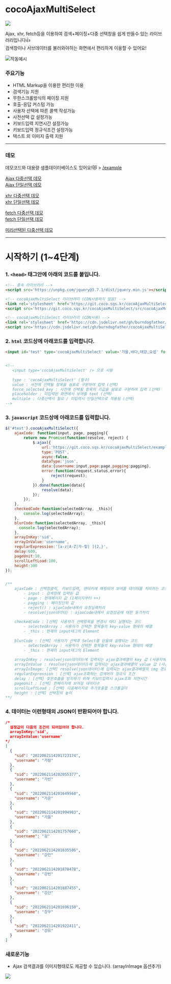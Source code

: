 # cocoAjaxMultiSelect  
<img src='https://img.shields.io/github/languages/code-size/squarehacker/cocoAjaxMultiSelect' />
   
Ajax, xhr, fetch등을 이용하여 검색+페이징+다중 선택창을 쉽게 만들수 있는 라이브러리입니다👍  
검색창이나 서브데이터를 불러와야하는 화면에서 편리하게 이용할 수 있어요!
   
![작동예시](https://user-images.githubusercontent.com/101985768/174756567-a6b35130-d20b-457f-8197-24222906fcb2.gif)  
  
### 주요기능  
  
- HTML Markup을 이용한 편리한 이용
- 검색기능 지원
- 무한스크롤방식의 페이징 지원
- 호출-응답 커스텀 가능
- 사용자 선택에 따른 콜백 작성가능
- 사전선택 값 설정가능  
- 키보드입력 지연시간 설정가능
- 키보드입력 정규식조건 설정가능
- 텍스트 외 이미지 출력 지원
  
------  

### 데모  

데모코드와 대용량 샘플데이터베이스도 있어요!😻 > [/example](https://github.com/squarehacker/cocoAjaxMultiSelect/tree/main/example)  
  
[Ajax 다중선택 데모](https://git.coco.sqs.kr/cocoAjaxMultiSelect/example/example-jquery-multi.html)  
[Ajax 단일선택 데모](https://git.coco.sqs.kr/cocoAjaxMultiSelect/example/example-jquery.html)  
  
[xhr 다중선택 데모](https://git.coco.sqs.kr/cocoAjaxMultiSelect/example/example-xhr-multi.html)  
[xhr 단일선택 데모](https://git.coco.sqs.kr/cocoAjaxMultiSelect/example/example-xhr.html)  
  
[fetch 다중선택 데모](https://git.coco.sqs.kr/cocoAjaxMultiSelect/example/example-fetch-multi.html)  
[fetch 단일선택 데모](https://git.coco.sqs.kr/cocoAjaxMultiSelect/example/example-fetch.html)  
  
[미리선택된 다중선택 데모](https://git.coco.sqs.kr/cocoAjaxMultiSelect/example/example-is-value.html)  
   
------  
  
  
  
# 시작하기 (1~4단계)  
  
### 1. ```<head>``` 태그안에 아래의 코드를 붙입니다.
```html
<!-- 종속 라이브러리 -->
<script src='https://unpkg.com/jquery@3.7.1/dist/jquery.min.js'></script>

<!-- cocoAjaxMultiSelect 라이브러리 (CDN사용하지 않음) -->
<link rel='stylesheet' href='https://git.coco.sqs.kr/cocoAjaxMultiSelect/src/cocoAjaxMultiSelect.css'>
<script src='https://git.coco.sqs.kr/cocoAjaxMultiSelect/src/cocoAjaxMultiSelect.js'></script>

<!-- cocoAjaxMultiSelect 라이브러리 (CDN사용) -->
<link rel='stylesheet' href='https://cdn.jsdelivr.net/gh/burndogfather/cocoAjaxMultiSelect/src/cocoAjaxMultiSelect.css'>
<script src='https://cdn.jsdelivr.net/gh/burndogfather/cocoAjaxMultiSelect/src/cocoAjaxMultiSelect.js'></script>
```
  
  
### 2. ```html``` 코드상에 아래코드를 입력합니다.
```html
<input id='test' type='cocoAjaxMultiSelect' value='가을,바다,태양,요셉' force_selected_key='2022062114201994983,2022062114202084646,2022062114201630717,2022062114201813779' placeholder='여러명의 이름을 선택' multiple/>


<!--
   <input type='cocoAjaxMultiSelect' /> 으로 사용
   
   type : 'cocoAjaxMultiSelect' (필수)
   value : 사전에 선택될 항목을 쉼표로 구분하여 입력 (선택)
   force_selected_key : 사전에 선택될 항목의 키값을 쉼표로 구분하여 입력 (선택)
   placeholder : 미입력된 화면에서 보여줄 text (선택)
   multiple : 다중선택시 필요 / 미입력시 단일선택으로 적용됨 (선택)
-->
```

### 3. ```javascript``` 코드상에 아래코드를 입력합니다.
```javascript
$('#test').cocoAjaxMultiSelect({
    ajaxCode: function(input, page, pagging){
        return new Promise(function(resolve, reject) {
            $.ajax({
                url:'https://git.coco.sqs.kr/cocoAjaxMultiSelect/example/json.php',
                type:'POST',
                async:false,
                dataType:'json',
                data:{username:input,page:page,pagging:pagging},
                error:function(request,status,error){
                    reject(request);
                }
            }).done(function(data){
                resolve(data);
            });
        });
    },
    checkedCode:function(selectedArray, _this){
        console.log(selectedArray);
    },
    blurCode:function(selectedArray, _this){
      console.log(selectedArray);
    },
    arrayInKey:'sid',
    arrayInValue:'username',
    regularExpression:'[a-z|A-Z|가-힣| ]{2,}',
    delay:600,
    pageUnit:10,
    scrollLeftLoad:100,
    height:300
});


/**
    ajaxCode : 선택창클릭, 키보드입력, 엔터키에 매핑되어 보여줄 데이터를 처리하는 코드 (동기작업 필수)
        - input : 검색창에 입력된 값
        - page : 현재페이지 값 (1페이지부터 ++)
        - pagging : 페이징단위 값
        - reject() : ajaxCode내에서 요청실패처리
        - resolve(json데이터) : ajaxCode내에서 요청성공에 대한 동기처리
        
    checkedCode : [선택] 사용자가 선택항목을 변경시 마다 실행되는 코드
        - selectedArray : 사용자가 선택한 항목들의 key-value 형태의 배열
        - _this : 현재의 input태그의 Element  
        
    blurCode : [선택] 사용자가 선택후 Select를 닫을때 실행되는 코드
        - selectedArray : 사용자가 선택한 항목들의 key-value 형태의 배열
        - _this : 현재의 input태그의 Element  
    
    arrayInKey : resolve(json데이터)에 입력되는 ajax결과배열의 key 값 (사용자에게 보여지지 않음)
    arrayInValue : resolve(json데이터)에 입력되는 ajax결과배열의 value 값 (사용자에게 보여짐)
    arrayInImage: [선택] resolve(json데이터)에 입력되는 ajax결과배열의 img 경로값 (사용자에게 이미지가 보여짐)
    regularExpression : [선택] ajax조회하는 검색어의 정규식 조건
    delay : [선택] 잦은호출을 방지하기 위해 키보드입력시 ajax조회 지연시간
    pageUnit : [선택] 한페이지에 보여질 데이터수
    scrollLeftLoad : [선택] 다음페이지로 추가호출할 스크롤길이
    height : [선택] 선택창의 높이
**/
```
  
  
### 4. 데이터는 이런형태의 JSON이 반환되어야 합니다.  
```json
/*
  설정값이 다음의 조건이 되어있어야 합니다.
  arrayInKey:'sid',
  arrayInValue:'username'
*/
[
  {
    "sid": "2022062114201723174",
    "username": "가람"
  },
  {
    "sid": "2022062114202055377",
    "username": "가빈"
  },
  {
    "sid": "2022062114201649568",
    "username": "가온"
  },
  {
    "sid": "2022062114201994983",
    "username": "가을"
  },
  {
    "sid": "2022062114201757668",
    "username": "강"
  },
  {
    "sid": "2022062114201635586",
    "username": "강민"
  },
  {
    "sid": "2022062114201878478",
    "username": "강빈"
  },
  {
    "sid": "2022062114201887455",
    "username": "강산"
  },
  {
    "sid": "2022062114201696158",
    "username": "강우"
  },
  {
    "sid": "2022062114201922411",
    "username": "강유"
  }
]
```



### 새로운기능 
  
- Ajax 검색결과를 이미지형태로도 제공할 수 있습니다. (arrayInImage 옵션추가)
<img src="https://user-images.githubusercontent.com/115865056/196459743-d56e1f08-1b43-4e2b-84d7-c9e636ba6a59.png">


